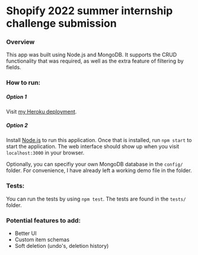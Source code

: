 # Shopify 2022 summer internship challenge submission

### Overview
This app was built using Node.js and MongoDB. It supports the CRUD functionality that was required, as well as the extra feature of filtering by fields.

### How to run:
##### Option 1
Visit [my Heroku deployment](https://shop-app-2022-internship.herokuapp.com/).

##### Option 2
Install [Node.js](https://nodejs.org/en/download/) to run this application. Once that is installed, run ```npm start``` to start the application. The web interface should show up when you visit ```localhost:3000``` in your browser.

Optionally, you can specifiy your own MongoDB database in the ```config/``` folder. For convenience, I have already left a working demo file in the folder.

### Tests:
You can run the tests by using ```npm test```. The tests are found in the ```tests/``` folder.

### Potential features to add:
- Better UI
- Custom item schemas
- Soft deletion (undo's, deletion history)